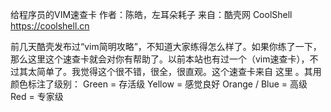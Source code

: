 给程序员的VIM速查卡
作者：陈皓，左耳朵耗子
来自：酷壳网 CoolShell https://coolshell.cn

前几天酷壳发布过“vim简明攻略”，不知道大家练得怎么样了。如果你练了一下，那么这里这个速查卡就会对你有帮助了。以前本站也有过一个（vim速查卡），不过其太简单了。我觉得这个很不错，很全，很直观。这个速查卡来自 这里 。其用颜色标注了级别：
Green = 存活级 Yellow = 感觉良好 Orange / Blue = 高级 Red = 专家级
